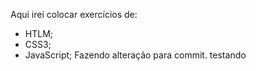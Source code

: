 Aqui irei colocar exercícios de:
- HTLM;
- CSS3;
- JavaScript;
Fazendo alteração para commit.
testando	
